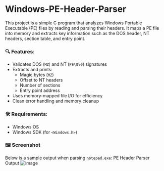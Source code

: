 # Windows-PE-Header-Parser

This project is a simple C program that analyzes Windows Portable Executable (PE) files by reading and parsing their headers. It maps a PE file into memory and extracts key information such as the DOS header, NT headers, section table, and entry point.

### 🔍 Features:
- Validates DOS (`MZ`) and NT (`PE\0\0`) signatures
- Extracts and prints:
  - Magic bytes (`MZ`)
  - Offset to NT headers
  - Number of sections
  - Entry point address
- Uses memory-mapped file I/O for efficiency
- Clean error handling and memory cleanup

### 🛠️ Requirements:
- Windows OS
- Windows SDK (for `<Windows.h>`)

### 🖼️ Screenshot
Below is a sample output when parsing `notepad.exe`: PE Header Parser Output ![image](https://github.com/user-attachments/assets/d41381f9-068f-44c6-8ae5-b05f33136084)

